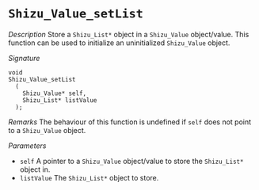 # `Shizu_Value_setList`

*Description*
Store a `Shizu_List*` object in a `Shizu_Value` object/value.
This function can be used to initialize an uninitialized `Shizu_Value` object.

*Signature*
```
void
Shizu_Value_setList
  (
    Shizu_Value* self,
    Shizu_List* listValue
  );
```

*Remarks*
The behaviour of this function is undefined if `self` does not point to a `Shizu_Value` object.

*Parameters*
- `self` A pointer to a `Shizu_Value` object/value to store the `Shizu_List*` object in.
- `listValue` The `Shizu_List*` object to store.
